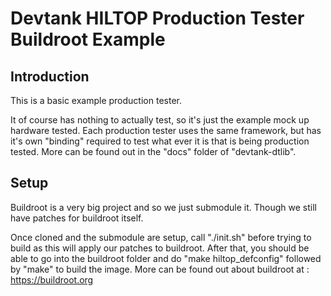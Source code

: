 Devtank HILTOP Production Tester Buildroot Example
==================================================

Introduction
------------
This is a basic example production tester.

It of course has nothing to actually test, so it's just the example mock up hardware tested. Each production tester uses the same framework, but has it's own "binding" required to test what ever it is that is being production tested. More can be found out in the "docs" folder of "devtank-dtlib".


Setup
-----
Buildroot is a very big project and so we just submodule it. Though we still have patches for buildroot itself.

Once cloned and the submodule are setup, call "./init.sh" before trying to build as this will apply our patches to buildroot.
After that, you should be able to go into the buildroot folder and do "make hiltop_defconfig" followed by "make" to build the image.
More can be found out about buildroot at : https://buildroot.org
